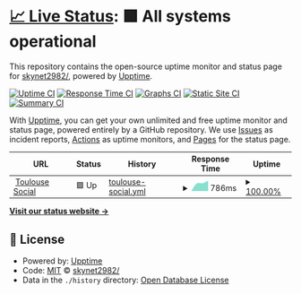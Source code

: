 # [📈 Live Status](https://skynet2982/.github.io/toulouse-social-uptime): <!--live status--> **🟩 All systems operational**

This repository contains the open-source uptime monitor and status page for [skynet2982/](https://skynet2982/.github.io/toulouse-social-uptime), powered by [Upptime](https://github.com/upptime/upptime).

[![Uptime CI](https://github.com/skynet2982//toulouse-social-uptime/workflows/Uptime%20CI/badge.svg)](https://github.com/skynet2982//toulouse-social-uptime/actions?query=workflow%3A%22Uptime+CI%22)
[![Response Time CI](https://github.com/skynet2982//toulouse-social-uptime/workflows/Response%20Time%20CI/badge.svg)](https://github.com/skynet2982//toulouse-social-uptime/actions?query=workflow%3A%22Response+Time+CI%22)
[![Graphs CI](https://github.com/skynet2982//toulouse-social-uptime/workflows/Graphs%20CI/badge.svg)](https://github.com/skynet2982//toulouse-social-uptime/actions?query=workflow%3A%22Graphs+CI%22)
[![Static Site CI](https://github.com/skynet2982//toulouse-social-uptime/workflows/Static%20Site%20CI/badge.svg)](https://github.com/skynet2982//toulouse-social-uptime/actions?query=workflow%3A%22Static+Site+CI%22)
[![Summary CI](https://github.com/skynet2982//toulouse-social-uptime/workflows/Summary%20CI/badge.svg)](https://github.com/skynet2982//toulouse-social-uptime/actions?query=workflow%3A%22Summary+CI%22)

With [Upptime](https://upptime.js.org), you can get your own unlimited and free uptime monitor and status page, powered entirely by a GitHub repository. We use [Issues](https://github.com/skynet2982//toulouse-social-uptime/issues) as incident reports, [Actions](https://github.com/skynet2982//toulouse-social-uptime/actions) as uptime monitors, and [Pages](https://skynet2982/.github.io/toulouse-social-uptime) for the status page.

<!--start: status pages-->
<!-- This summary is generated by Upptime (https://github.com/upptime/upptime) -->
<!-- Do not edit this manually, your changes will be overwritten -->
<!-- prettier-ignore -->
| URL | Status | History | Response Time | Uptime |
| --- | ------ | ------- | ------------- | ------ |
| <img alt="" src="https://icons.duckduckgo.com/ip3/toulouse.social.ico" height="13"> [Toulouse Social](https://toulouse.social) | 🟩 Up | [toulouse-social.yml](https://github.com/skynet2982/toulouse-social-uptime/commits/HEAD/history/toulouse-social.yml) | <details><summary><img alt="Response time graph" src="./graphs/toulouse-social/response-time-week.png" height="20"> 786ms</summary><br><a href="https://status.toulouse.social/history/toulouse-social"><img alt="Response time 786" src="https://img.shields.io/endpoint?url=https%3A%2F%2Fraw.githubusercontent.com%2Fskynet2982%2Ftoulouse-social-uptime%2FHEAD%2Fapi%2Ftoulouse-social%2Fresponse-time.json"></a><br><a href="https://status.toulouse.social/history/toulouse-social"><img alt="24-hour response time 786" src="https://img.shields.io/endpoint?url=https%3A%2F%2Fraw.githubusercontent.com%2Fskynet2982%2Ftoulouse-social-uptime%2FHEAD%2Fapi%2Ftoulouse-social%2Fresponse-time-day.json"></a><br><a href="https://status.toulouse.social/history/toulouse-social"><img alt="7-day response time 786" src="https://img.shields.io/endpoint?url=https%3A%2F%2Fraw.githubusercontent.com%2Fskynet2982%2Ftoulouse-social-uptime%2FHEAD%2Fapi%2Ftoulouse-social%2Fresponse-time-week.json"></a><br><a href="https://status.toulouse.social/history/toulouse-social"><img alt="30-day response time 786" src="https://img.shields.io/endpoint?url=https%3A%2F%2Fraw.githubusercontent.com%2Fskynet2982%2Ftoulouse-social-uptime%2FHEAD%2Fapi%2Ftoulouse-social%2Fresponse-time-month.json"></a><br><a href="https://status.toulouse.social/history/toulouse-social"><img alt="1-year response time 786" src="https://img.shields.io/endpoint?url=https%3A%2F%2Fraw.githubusercontent.com%2Fskynet2982%2Ftoulouse-social-uptime%2FHEAD%2Fapi%2Ftoulouse-social%2Fresponse-time-year.json"></a></details> | <details><summary><a href="https://status.toulouse.social/history/toulouse-social">100.00%</a></summary><a href="https://status.toulouse.social/history/toulouse-social"><img alt="All-time uptime 100.00%" src="https://img.shields.io/endpoint?url=https%3A%2F%2Fraw.githubusercontent.com%2Fskynet2982%2Ftoulouse-social-uptime%2FHEAD%2Fapi%2Ftoulouse-social%2Fuptime.json"></a><br><a href="https://status.toulouse.social/history/toulouse-social"><img alt="24-hour uptime 100.00%" src="https://img.shields.io/endpoint?url=https%3A%2F%2Fraw.githubusercontent.com%2Fskynet2982%2Ftoulouse-social-uptime%2FHEAD%2Fapi%2Ftoulouse-social%2Fuptime-day.json"></a><br><a href="https://status.toulouse.social/history/toulouse-social"><img alt="7-day uptime 100.00%" src="https://img.shields.io/endpoint?url=https%3A%2F%2Fraw.githubusercontent.com%2Fskynet2982%2Ftoulouse-social-uptime%2FHEAD%2Fapi%2Ftoulouse-social%2Fuptime-week.json"></a><br><a href="https://status.toulouse.social/history/toulouse-social"><img alt="30-day uptime 100.00%" src="https://img.shields.io/endpoint?url=https%3A%2F%2Fraw.githubusercontent.com%2Fskynet2982%2Ftoulouse-social-uptime%2FHEAD%2Fapi%2Ftoulouse-social%2Fuptime-month.json"></a><br><a href="https://status.toulouse.social/history/toulouse-social"><img alt="1-year uptime 100.00%" src="https://img.shields.io/endpoint?url=https%3A%2F%2Fraw.githubusercontent.com%2Fskynet2982%2Ftoulouse-social-uptime%2FHEAD%2Fapi%2Ftoulouse-social%2Fuptime-year.json"></a></details>

<!--end: status pages-->

[**Visit our status website →**](https://skynet2982/.github.io/toulouse-social-uptime)

## 📄 License

- Powered by: [Upptime](https://github.com/upptime/upptime)
- Code: [MIT](./LICENSE) © [skynet2982/](https://skynet2982/.github.io/toulouse-social-uptime)
- Data in the `./history` directory: [Open Database License](https://opendatacommons.org/licenses/odbl/1-0/)
